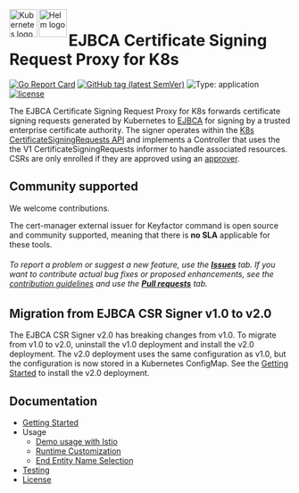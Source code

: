 <a href="https://kubernetes.io">
    <img src="https://kubernetes.io/images/favicon.png" alt="Kubernetes logo" title="K8s" align="left" height="50" />
</a>

<a href="https://kubernetes.io">
    <img src="https://helm.sh/img/helm.svg" alt="Helm logo" title="K8s" align="left" height="50" />
</a>

# EJBCA Certificate Signing Request Proxy for K8s 

[![Go Report Card](https://goreportcard.com/badge/github.com/Keyfactor/ejbca-k8s-csr-signer)](https://goreportcard.com/report/github.com/Keyfactor/ejbca-k8s-csr-signer) [![GitHub tag (latest SemVer)](https://img.shields.io/github/v/tag/keyfactor/ejbca-k8s-csr-signer?label=release)](https://github.com/keyfactor/ejbca-k8s-csr-signer/releases) ![Type: application](https://img.shields.io/badge/Type-application-informational?style=flat-square) [![license](https://img.shields.io/github/license/keyfactor/ejbca-k8s-csr-signer.svg)]()

The EJBCA Certificate Signing Request Proxy for K8s forwards certificate signing requests generated by Kubernetes to [EJBCA](https://www.primekey.com/products/ejbca-enterprise/) for signing by a trusted enterprise certificate authority. The signer operates within the [K8s CertificateSigningRequests API](https://kubernetes.io/docs/reference/access-authn-authz/certificate-signing-requests/) and implements a Controller that uses the the V1 CertificateSigningRequests informer to handle associated resources. CSRs are only enrolled if they are approved using an [approver](https://github.com/kubernetes/kubernetes/tree/master/pkg/controller/certificates/approver).

## Community supported
We welcome contributions.

The cert-manager external issuer for Keyfactor command is open source and community supported, meaning that there is **no SLA** applicable for these tools.

###### To report a problem or suggest a new feature, use the **[Issues](../../issues)** tab. If you want to contribute actual bug fixes or proposed enhancements, see the [contribution guidelines](https://github.com/Keyfactor/command-k8s-csr-signer/blob/main/CONTRIBUTING.md) and use the **[Pull requests](../../pulls)** tab.

## Migration from EJBCA CSR Signer v1.0 to v2.0

The EJBCA CSR Signer v2.0 has breaking changes from v1.0. To migrate from v1.0 to v2.0, uninstall the v1.0 deployment and install the v2.0 deployment. The v2.0 deployment uses the same configuration as v1.0, but the configuration is now stored in a Kubernetes ConfigMap. See the [Getting Started](docs/getting-started.markdown) to install the v2.0 deployment.

## Documentation
* [Getting Started](docs/getting-started.markdown)
* Usage
  * [Demo usage with Istio](docs/istio-deployment.markdown)
  * [Runtime Customization](docs/annotations.markdown)
  * [End Entity Name Selection](docs/endentitynamecustomization.markdown)
* [Testing](docs/testing.markdown)
* [License](LICENSE)
